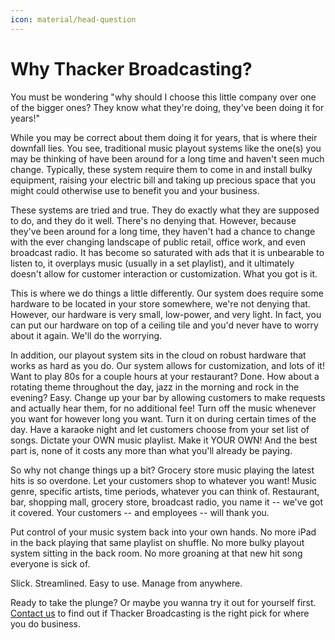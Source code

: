 ```yaml
---
icon: material/head-question
---
```


# Why Thacker Broadcasting?

You must be wondering "why should I choose this little company over one of the bigger ones? They know what they're doing, they've been doing it for years!"

While you may be correct about them doing it for years, that is where their downfall lies. You see, traditional music playout systems like the one(s) you may be thinking of have been around for a long time and haven't seen much change. Typically, these system require them to come in and install bulky equipment, raising your electric bill and taking up precious space that you might could otherwise use to benefit you and your business.

These systems are tried and true. They do exactly what they are supposed to do, and they do it well. There's no denying that. However, because they've been around for a long time, they haven't had a chance to change with the ever changing landscape of public retail, office work, and even broadcast radio. It has become so saturated with ads that it is unbearable to listen to, it overplays music (usually in a set playlist), and it ultimately doesn't allow for customer interaction or customization. What you got is it.

This is where we do things a little differently. Our system does require some hardware to be located in your store somewhere, we're not denying that. However, our hardware is very small, low-power, and very light. In fact, you can put our hardware on top of a ceiling tile and you'd never have to worry about it again. We'll do the worrying.

In addition, our playout system sits in the cloud on robust hardware that works as hard as you do. Our system allows for customization, and lots of it! Want to play 80s for a couple hours at your restaurant? Done. How about a rotating theme throughout the day, jazz in the morning and rock in the evening? Easy. Change up your bar by allowing customers to make requests and actually hear them, for no additional fee! Turn off the music whenever you want for however long you want. Turn it on during certain times of the day. Have a karaoke night and let customers choose from your set list of songs. Dictate your OWN music playlist. Make it YOUR OWN! And the best part is, none of it costs any more than what you'll already be paying.

So why not change things up a bit? Grocery store music playing the latest hits is so overdone. Let your customers shop to whatever you want! Music genre, specific artists, time periods, whatever you can think of. Restaurant, bar, shopping mall, grocery store, broadcast radio, you name it -- we've got it covered. Your customers -- and employees -- will thank you.

Put control of your music system back into your own hands. No more iPad in the back playing that same playlist on shuffle. No more bulky playout system sitting in the back room. No more groaning at that new hit song everyone is sick of.

Slick. Streamlined. Easy to use. Manage from anywhere.

Ready to take the plunge? Or maybe you wanna try it out for yourself first. [Contact us](../contact/index.md) to find out if Thacker Broadcasting is the right pick for where you do business.
